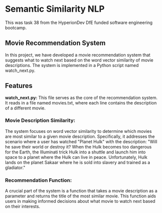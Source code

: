 # Semantic Similarity NLP

This was task 38 from the HyperionDev DfE funded software engineering bootcamp.

<h2>Movie Recommendation System</h2>
In this project, we have developed a movie recommendation system that suggests what to watch next based on the word vector similarity of movie descriptions. The system is implemented in a Python script named watch_next.py.

<h2>Features</h2>
<b>watch_next.py:</b> This file serves as the core of the recommendation system. It reads in a file named movies.txt, where each line contains the description of a different movie.

<h3>Movie Description Similarity:</h3> The system focuses on word vector similarity to determine which movies are most similar to a given movie description. Specifically, it addresses the scenario where a user has watched "Planet Hulk" with the description: "Will he save their world or destroy it? When the Hulk becomes too dangerous for the Earth, the Illuminati trick Hulk into a shuttle and launch him into space to a planet where the Hulk can live in peace. Unfortunately, Hulk lands on the planet Sakaar where he is sold into slavery and trained as a gladiator."

<h3>Recommendation Function:</h3> A crucial part of the system is a function that takes a movie description as a parameter and returns the title of the most similar movie. This function aids users in making informed decisions about what movie to watch next based on their interests.
